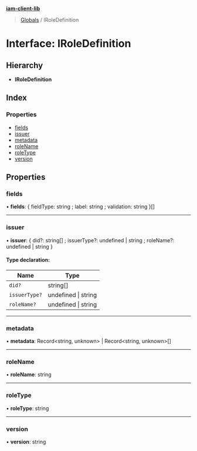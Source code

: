 **[iam-client-lib](../README.md)**

> [Globals](../globals.md) / IRoleDefinition

# Interface: IRoleDefinition

## Hierarchy

* **IRoleDefinition**

## Index

### Properties

* [fields](iroledefinition.md#fields)
* [issuer](iroledefinition.md#issuer)
* [metadata](iroledefinition.md#metadata)
* [roleName](iroledefinition.md#rolename)
* [roleType](iroledefinition.md#roletype)
* [version](iroledefinition.md#version)

## Properties

### fields

•  **fields**: { fieldType: string ; label: string ; validation: string  }[]

___

### issuer

•  **issuer**: { did?: string[] ; issuerType?: undefined \| string ; roleName?: undefined \| string  }

#### Type declaration:

Name | Type |
------ | ------ |
`did?` | string[] |
`issuerType?` | undefined \| string |
`roleName?` | undefined \| string |

___

### metadata

•  **metadata**: Record\<string, unknown> \| Record\<string, unknown>[]

___

### roleName

•  **roleName**: string

___

### roleType

•  **roleType**: string

___

### version

•  **version**: string
